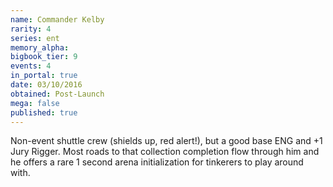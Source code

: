 ```yaml
---
name: Commander Kelby
rarity: 4
series: ent
memory_alpha:
bigbook_tier: 9
events: 4
in_portal: true
date: 03/10/2016
obtained: Post-Launch
mega: false
published: true
---
```


Non-event shuttle crew (shields up, red alert!), but a good base ENG and +1 Jury Rigger. Most roads to that collection completion flow through him and he offers a rare 1 second arena initialization for tinkerers to play around with.
